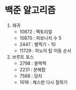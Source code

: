 # 백준 알고리즘
1. 재귀
    - 10872     : 팩토리얼
    - 10870     : 피보나치 수 5
    - 2447      : 별찍기 - 10 
    - 11729     : 하노이 탑 이동 순서
2. 브루트 포스
    - 2798      : 블랙잭
    - 2231      : 분해합
    - 7568      : 덩치
    - 1018      : 체스판 다시 칠하기


